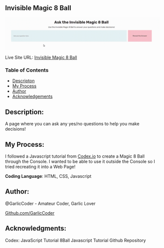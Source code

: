 ## Invisible Magic 8 Ball
![](./sample.gif)

Live Site URL: [Invisible Magic 8 Ball]()

### Table of Contents
- [Descripton](#description)
- [My Process](#my-process)
- [Author](#author)
- [Acknowledgements](#acknowledgments)


## **Description**:
A page where you can ask any yes/no questions to help you make decisions!

## **My Process:**
I followed a Javascript tutorial from [Codex.io](codex.io) to create a Magic 8 Ball through the Console. I wanted to be able to use it outside the Console so I tried recreating it into a Web Page!

**Coding Language**: HTML, CSS, Javascript

## **Author:**
@GarlicCoder - Amateur Coder, Garlic Lover

[Github.com/GarlicCoder](https://github.com/GarlicCoder/)

## **Acknowledgments:**
Codex: JavaScript Tutorial 
8Ball Javascript Tutorial
Github Repository